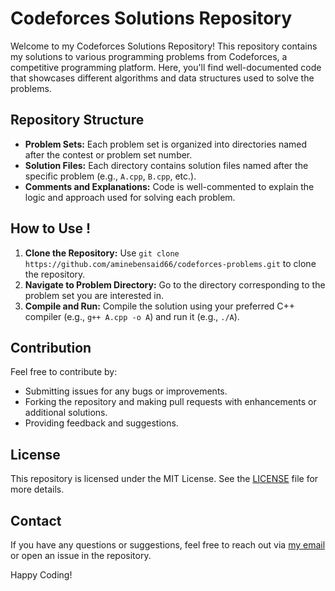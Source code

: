 <h1>Codeforces Solutions Repository</h1>

Welcome to my Codeforces Solutions Repository! This repository contains my solutions to various programming problems from Codeforces, a competitive programming platform. Here, you'll find well-documented code that showcases different algorithms and data structures used to solve the problems.

<h2>Repository Structure</h2>

<ul>
  <li><strong>Problem Sets:</strong> Each problem set is organized into directories named after the contest or problem set number.</li>
  <li><strong>Solution Files:</strong> Each directory contains solution files named after the specific problem (e.g., <code>A.cpp</code>, <code>B.cpp</code>, etc.).</li>
  <li><strong>Comments and Explanations:</strong> Code is well-commented to explain the logic and approach used for solving each problem.</li>
</ul>

<h2>How to Use !</h2>

<ol>
  <li><strong>Clone the Repository:</strong> Use <code>git clone https://github.com/aminebensaid66/codeforces-problems.git</code> to clone the repository.</li>
  <li><strong>Navigate to Problem Directory:</strong> Go to the directory corresponding to the problem set you are interested in.</li>
  <li><strong>Compile and Run:</strong> Compile the solution using your preferred C++ compiler (e.g., <code>g++ A.cpp -o A</code>) and run it (e.g., <code>./A</code>).</li>
</ol>

<h2>Contribution</h2>

Feel free to contribute by:
<ul>
  <li>Submitting issues for any bugs or improvements.</li>
  <li>Forking the repository and making pull requests with enhancements or additional solutions.</li>
  <li>Providing feedback and suggestions.</li>
</ul>

<h2>License</h2>

This repository is licensed under the MIT License. See the <a href="LICENSE">LICENSE</a> file for more details.

<h2>Contact</h2>

If you have any questions or suggestions, feel free to reach out via <a href="mailto:aminebensaid66@gmail.com">my  email</a> or open an issue in the repository.

Happy Coding!
